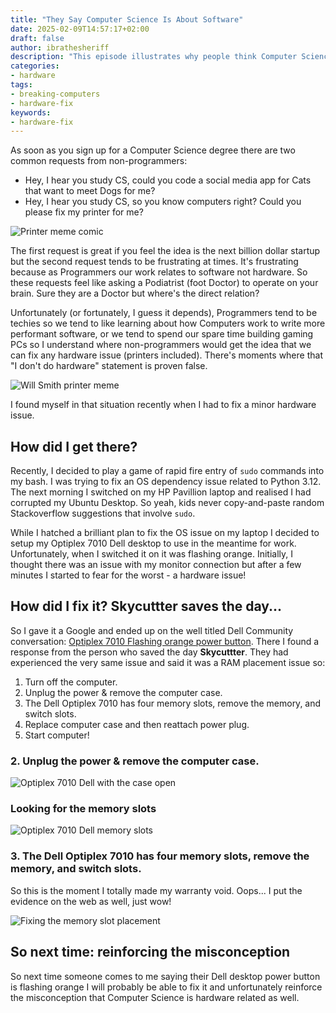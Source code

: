 ```yaml
---
title: "They Say Computer Science Is About Software"
date: 2025-02-09T14:57:17+02:00
draft: false
author: ibrathesheriff
description: "This episode illustrates why people think Computer Science people can fix hardware issues."
categories:
- hardware
tags:
- breaking-computers
- hardware-fix
keywords:
- hardware-fix
---
```

As soon as you sign up for a Computer Science degree there are two common requests from non-programmers:
+ Hey, I hear you study CS, could you code a social media app for Cats that want to meet Dogs for me?
+ Hey, I hear you study CS, so you know computers right? Could you please fix my printer for me?

![Printer meme comic](/episodes/memes/fix-my-printer-meme-1.png)

The first request is great if you feel the idea is the next billion dollar startup but the second request tends to be frustrating at times. It's frustrating because as Programmers our work relates to software not hardware. So these requests feel like asking a Podiatrist (foot Doctor) to operate on your brain. Sure they are a Doctor but where's the direct relation?

Unfortunately (or fortunately, I guess it depends), Programmers tend to be techies so we tend to like learning about how Computers work to write more performant software, or we tend to spend our spare time building gaming PCs so I understand where non-programmers would get the idea that we can fix any hardware issue (printers included). There's moments where that "I don't do hardware" statement is proven false.

![Will Smith printer meme](/episodes/memes/fix-my-printer-meme-2.png)

I found myself in that situation recently when I had to fix a minor hardware issue.

## How did I get there?
Recently, I decided to play a game of rapid fire entry of `sudo` commands into my bash. I was trying to fix an OS dependency issue related to Python 3.12. The next morning I switched on my HP Pavillion laptop and realised I had corrupted my Ubuntu Desktop. So yeah, kids never copy-and-paste random Stackoverflow suggestions that involve `sudo`.

While I hatched a brilliant plan to fix the OS issue on my laptop I decided to setup my Optiplex 7010 Dell desktop to use in the meantime for work. Unfortunately, when I switched it on it was flashing orange. Initially, I thought there was an issue with my monitor connection but after a few minutes I started to fear for the worst - a hardware issue!

## How did I fix it? Skycuttter saves the day...
So I gave it a Google and ended up on the well titled Dell Community conversation: [Optiplex 7010 Flashing orange power button](https://www.dell.com/community/en/conversations/desktops-general-locked-topics/optiplex-7010-flashing-orange-power-button/647f30e6f4ccf8a8de6ece1e). There I found a response from the person who saved the day **Skycuttter**. They had experienced the very same issue and said it was a RAM placement issue so:
1. Turn off the computer.
2. Unplug the power & remove the computer case.
3. The Dell Optiplex 7010 has four memory slots, remove the memory, and switch slots.
4. Replace computer case and then reattach power plug.
5. Start computer!

### 2. Unplug the power & remove the computer case.
![Optiplex 7010 Dell with the case open](/episodes/breaking-computers/dell-case-opened.png)

### Looking for the memory slots
![Optiplex 7010 Dell memory slots](/episodes/breaking-computers/memory-slots.png)

### 3. The Dell Optiplex 7010 has four memory slots, remove the memory, and switch slots.
So this is the moment I totally made my warranty void. Oops... I put the evidence on the web as well, just wow!

![Fixing the memory slot placement](/episodes/breaking-computers/void-the-warranty.png)

## So next time: reinforcing the misconception
So next time someone comes to me saying their Dell desktop power button is flashing orange I will probably be able to fix it and unfortunately reinforce the misconception that Computer Science is hardware related as well.